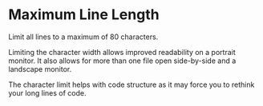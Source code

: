 # Maximum Line Length

Limit all lines to a maximum of 80 characters.

Limiting the character width allows improved readability on a portrait monitor. It also allows for more than one file open side-by-side and a landscape monitor.

The character limit helps with code structure as it may force you to rethink your long lines of code.
